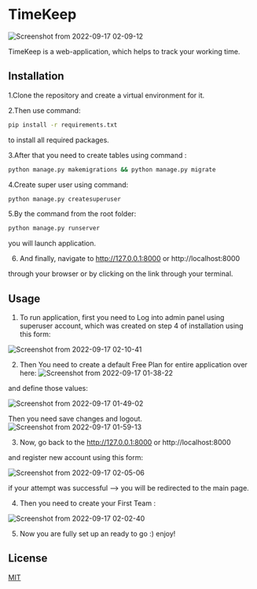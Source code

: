 # TimeKeep
![Screenshot from 2022-09-17 02-09-12](https://user-images.githubusercontent.com/99011743/190829038-b1dce0ae-adcb-47de-9599-1b0c685de4c9.png)

TimeKeep is a web-application, which helps to track your working time.

## Installation

1.Clone the repository and create a virtual environment for it.

2.Then use command:
```bash
pip install -r requirements.txt
```
to install all required packages.

3.After that you need to create tables using command :
```bash
python manage.py makemigrations && python manage.py migrate
```
 4.Create super user using command:
```bash
python manage.py createsuperuser
```
 5.By the command from the root folder:
```bash
python manage.py runserver
```
you will launch application.


6. And finally, navigate to 
http://127.0.0.1:8000
or 
http://localhost:8000

through your browser or by clicking on the link through your terminal.

## Usage

1. To run application, first you need to Log into admin panel using superuser account, which was created on step 4 of installation using this form:

![Screenshot from 2022-09-17 02-10-41](https://user-images.githubusercontent.com/99011743/190829203-993f578e-1b89-40b6-8c5c-6ae25fcc0c1b.png)

2. Then You need to create a default Free Plan for entire application over here:
![Screenshot from 2022-09-17 01-38-22](https://user-images.githubusercontent.com/99011743/190827417-2139b963-4e24-4270-ac64-b9d1331ec53a.png)

and define those values:

![Screenshot from 2022-09-17 01-49-02](https://user-images.githubusercontent.com/99011743/190827642-3ce17947-8b8c-4089-9895-2ce009bf4541.png)

Then you need save changes and logout.
![Screenshot from 2022-09-17 01-59-13](https://user-images.githubusercontent.com/99011743/190828674-527df2b8-b543-4c90-a8ee-9e37ddd69d9c.png)

3. Now, go back to the
http://127.0.0.1:8000
or 
http://localhost:8000

and register new account using this form: 

![Screenshot from 2022-09-17 02-05-06](https://user-images.githubusercontent.com/99011743/190828782-8e39f987-5509-4f67-9652-58b88f531693.png)

if your attempt was successful --> you will be redirected to the main page.

4. Then you need to create your First Team :

![Screenshot from 2022-09-17 02-02-40](https://user-images.githubusercontent.com/99011743/190828882-4ca1ed7c-37f0-4dfc-8ced-a79163f425d1.png)

5. Now you are fully set up an ready to go :) enjoy!


## License
[MIT](https://choosealicense.com/licenses/mit/)
